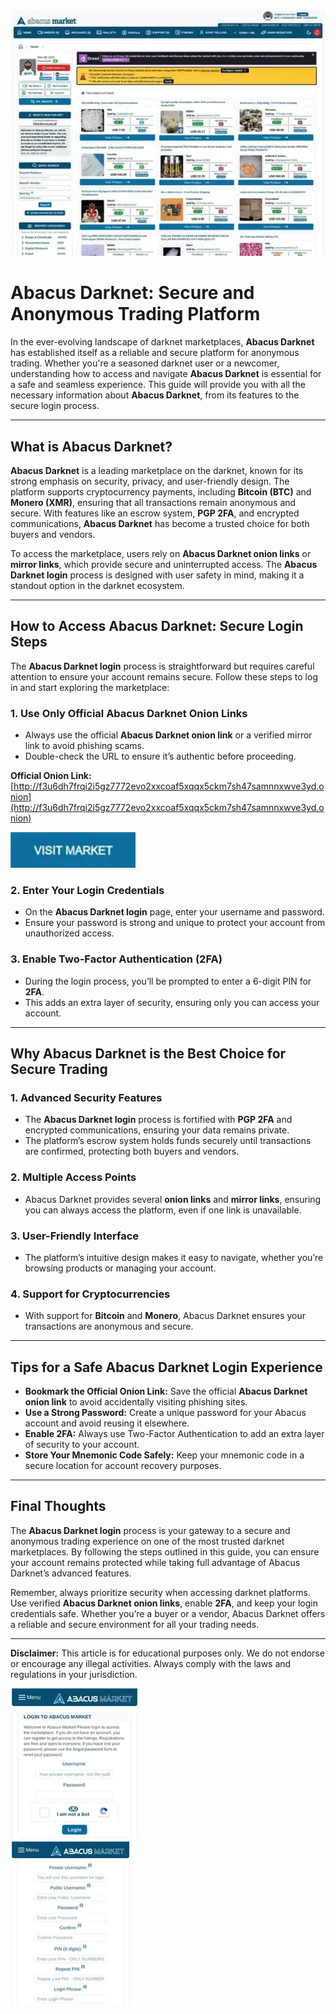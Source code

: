 <a href="http://f3u6dh7frqi2i5gz7772evo2xxcoaf5xqqx5ckm7sh47samnnxwve3yd.onion"><img src="/textures/right.webp" alt="image" style="max-width: 100%;"></a>

# Abacus Darknet: Secure and Anonymous Trading Platform  

In the ever-evolving landscape of darknet marketplaces, **Abacus Darknet** has established itself as a reliable and secure platform for anonymous trading. Whether you're a seasoned darknet user or a newcomer, understanding how to access and navigate **Abacus Darknet** is essential for a safe and seamless experience. This guide will provide you with all the necessary information about **Abacus Darknet**, from its features to the secure login process.  

---

## What is Abacus Darknet?  

**Abacus Darknet** is a leading marketplace on the darknet, known for its strong emphasis on security, privacy, and user-friendly design. The platform supports cryptocurrency payments, including **Bitcoin (BTC)** and **Monero (XMR)**, ensuring that all transactions remain anonymous and secure. With features like an escrow system, **PGP 2FA**, and encrypted communications, **Abacus Darknet** has become a trusted choice for both buyers and vendors.  

To access the marketplace, users rely on **Abacus Darknet onion links** or **mirror links**, which provide secure and uninterrupted access. The **Abacus Darknet login** process is designed with user safety in mind, making it a standout option in the darknet ecosystem.  

---

## How to Access Abacus Darknet: Secure Login Steps  

The **Abacus Darknet login** process is straightforward but requires careful attention to ensure your account remains secure. Follow these steps to log in and start exploring the marketplace:  

### 1. **Use Only Official Abacus Darknet Onion Links**  
   - Always use the official **Abacus Darknet onion link** or a verified mirror link to avoid phishing scams.  
   - Double-check the URL to ensure it’s authentic before proceeding.  

**Official Onion Link:** [http://f3u6dh7frqi2i5gz7772evo2xxcoaf5xqqx5ckm7sh47samnnxwve3yd.onion](http://f3u6dh7frqi2i5gz7772evo2xxcoaf5xqqx5ckm7sh47samnnxwve3yd.onion)  

[<img src="/textures/pixel.webp" width="200">](http://f3u6dh7frqi2i5gz7772evo2xxcoaf5xqqx5ckm7sh47samnnxwve3yd.onion)

### 2. **Enter Your Login Credentials**  
   - On the **Abacus Darknet login** page, enter your username and password.  
   - Ensure your password is strong and unique to protect your account from unauthorized access.  

### 3. **Enable Two-Factor Authentication (2FA)**  
   - During the login process, you’ll be prompted to enter a 6-digit PIN for **2FA**.  
   - This adds an extra layer of security, ensuring only you can access your account.  

---

## Why Abacus Darknet is the Best Choice for Secure Trading  

### 1. **Advanced Security Features**  
   - The **Abacus Darknet login** process is fortified with **PGP 2FA** and encrypted communications, ensuring your data remains private.  
   - The platform’s escrow system holds funds securely until transactions are confirmed, protecting both buyers and vendors.  

### 2. **Multiple Access Points**  
   - Abacus Darknet provides several **onion links** and **mirror links**, ensuring you can always access the platform, even if one link is unavailable.  

### 3. **User-Friendly Interface**  
   - The platform’s intuitive design makes it easy to navigate, whether you’re browsing products or managing your account.  

### 4. **Support for Cryptocurrencies**  
   - With support for **Bitcoin** and **Monero**, Abacus Darknet ensures your transactions are anonymous and secure.  

---

## Tips for a Safe Abacus Darknet Login Experience  

- **Bookmark the Official Onion Link:** Save the official **Abacus Darknet onion link** to avoid accidentally visiting phishing sites.  
- **Use a Strong Password:** Create a unique password for your Abacus account and avoid reusing it elsewhere.  
- **Enable 2FA:** Always use Two-Factor Authentication to add an extra layer of security to your account.  
- **Store Your Mnemonic Code Safely:** Keep your mnemonic code in a secure location for account recovery purposes.  

---

## Final Thoughts  

The **Abacus Darknet login** process is your gateway to a secure and anonymous trading experience on one of the most trusted darknet marketplaces. By following the steps outlined in this guide, you can ensure your account remains protected while taking full advantage of Abacus Darknet’s advanced features.  

Remember, always prioritize security when accessing darknet platforms. Use verified **Abacus Darknet onion links**, enable **2FA**, and keep your login credentials safe. Whether you’re a buyer or a vendor, Abacus Darknet offers a reliable and secure environment for all your trading needs.  

---

**Disclaimer:** This article is for educational purposes only. We do not endorse or encourage any illegal activities. Always comply with the laws and regulations in your jurisdiction.  

<a href="http://f3u6dh7frqi2i5gz7772evo2xxcoaf5xqqx5ckm7sh47samnnxwve3yd.onion"><img src="/textures/view.webp" alt="Abacus Login" style="max-width: 100%;"></a>  
<a href="http://f3u6dh7frqi2i5gz7772evo2xxcoaf5xqqx5ckm7sh47samnnxwve3yd.onion"><img src="/textures/perspective.webp" alt="Abacus Register" style="max-width: 100%;"></a> 